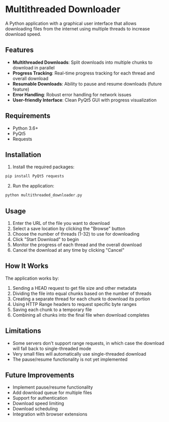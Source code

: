 # Multithreaded Downloader

A Python application with a graphical user interface that allows downloading files from the internet using multiple threads to increase download speed.

## Features

- **Multithreaded Downloads**: Split downloads into multiple chunks to download in parallel
- **Progress Tracking**: Real-time progress tracking for each thread and overall download
- **Resumable Downloads**: Ability to pause and resume downloads (future feature)
- **Error Handling**: Robust error handling for network issues
- **User-friendly Interface**: Clean PyQt5 GUI with progress visualization

## Requirements

- Python 3.6+
- PyQt5
- Requests

## Installation

1. Install the required packages:

```bash
pip install PyQt5 requests
```

2. Run the application:

```bash
python multithreaded_downloader.py
```

## Usage

1. Enter the URL of the file you want to download
2. Select a save location by clicking the "Browse" button
3. Choose the number of threads (1-32) to use for downloading
4. Click "Start Download" to begin
5. Monitor the progress of each thread and the overall download
6. Cancel the download at any time by clicking "Cancel"

## How It Works

The application works by:

1. Sending a HEAD request to get file size and other metadata
2. Dividing the file into equal chunks based on the number of threads
3. Creating a separate thread for each chunk to download its portion
4. Using HTTP Range headers to request specific byte ranges
5. Saving each chunk to a temporary file
6. Combining all chunks into the final file when download completes

## Limitations

- Some servers don't support range requests, in which case the download will fall back to single-threaded mode
- Very small files will automatically use single-threaded download
- The pause/resume functionality is not yet implemented

## Future Improvements

- Implement pause/resume functionality
- Add download queue for multiple files
- Support for authentication
- Download speed limiting
- Download scheduling
- Integration with browser extensions 